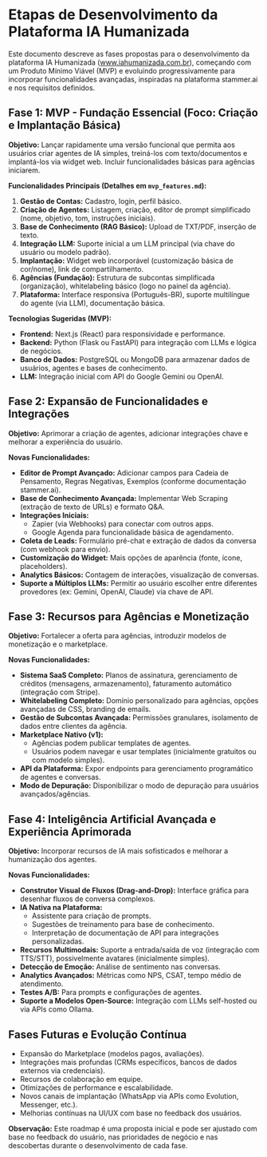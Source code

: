 # Etapas de Desenvolvimento da Plataforma IA Humanizada

Este documento descreve as fases propostas para o desenvolvimento da plataforma IA Humanizada (www.iahumanizada.com.br), começando com um Produto Mínimo Viável (MVP) e evoluindo progressivamente para incorporar funcionalidades avançadas, inspiradas na plataforma stammer.ai e nos requisitos definidos.

## Fase 1: MVP - Fundação Essencial (Foco: Criação e Implantação Básica)

**Objetivo:** Lançar rapidamente uma versão funcional que permita aos usuários criar agentes de IA simples, treiná-los com texto/documentos e implantá-los via widget web. Incluir funcionalidades básicas para agências iniciarem.

**Funcionalidades Principais (Detalhes em `mvp_features.md`):**

1.  **Gestão de Contas:** Cadastro, login, perfil básico.
2.  **Criação de Agentes:** Listagem, criação, editor de prompt simplificado (nome, objetivo, tom, instruções iniciais).
3.  **Base de Conhecimento (RAG Básico):** Upload de TXT/PDF, inserção de texto.
4.  **Integração LLM:** Suporte inicial a um LLM principal (via chave do usuário ou modelo padrão).
5.  **Implantação:** Widget web incorporável (customização básica de cor/nome), link de compartilhamento.
6.  **Agências (Fundação):** Estrutura de subcontas simplificada (organização), whitelabeling básico (logo no painel da agência).
7.  **Plataforma:** Interface responsiva (Português-BR), suporte multilíngue do agente (via LLM), documentação básica.

**Tecnologias Sugeridas (MVP):**

*   **Frontend:** Next.js (React) para responsividade e performance.
*   **Backend:** Python (Flask ou FastAPI) para integração com LLMs e lógica de negócios.
*   **Banco de Dados:** PostgreSQL ou MongoDB para armazenar dados de usuários, agentes e bases de conhecimento.
*   **LLM:** Integração inicial com API do Google Gemini ou OpenAI.

## Fase 2: Expansão de Funcionalidades e Integrações

**Objetivo:** Aprimorar a criação de agentes, adicionar integrações chave e melhorar a experiência do usuário.

**Novas Funcionalidades:**

*   **Editor de Prompt Avançado:** Adicionar campos para Cadeia de Pensamento, Regras Negativas, Exemplos (conforme documentação stammer.ai).
*   **Base de Conhecimento Avançada:** Implementar Web Scraping (extração de texto de URLs) e formato Q&A.
*   **Integrações Iniciais:**
    *   Zapier (via Webhooks) para conectar com outros apps.
    *   Google Agenda para funcionalidade básica de agendamento.
*   **Coleta de Leads:** Formulário pré-chat e extração de dados da conversa (com webhook para envio).
*   **Customização do Widget:** Mais opções de aparência (fonte, ícone, placeholders).
*   **Analytics Básicos:** Contagem de interações, visualização de conversas.
*   **Suporte a Múltiplos LLMs:** Permitir ao usuário escolher entre diferentes provedores (ex: Gemini, OpenAI, Claude) via chave de API.

## Fase 3: Recursos para Agências e Monetização

**Objetivo:** Fortalecer a oferta para agências, introduzir modelos de monetização e o marketplace.

**Novas Funcionalidades:**

*   **Sistema SaaS Completo:** Planos de assinatura, gerenciamento de créditos (mensagens, armazenamento), faturamento automático (integração com Stripe).
*   **Whitelabeling Completo:** Domínio personalizado para agências, opções avançadas de CSS, branding de emails.
*   **Gestão de Subcontas Avançada:** Permissões granulares, isolamento de dados entre clientes da agência.
*   **Marketplace Nativo (v1):**
    *   Agências podem publicar templates de agentes.
    *   Usuários podem navegar e usar templates (inicialmente gratuitos ou com modelo simples).
*   **API da Plataforma:** Expor endpoints para gerenciamento programático de agentes e conversas.
*   **Modo de Depuração:** Disponibilizar o modo de depuração para usuários avançados/agências.

## Fase 4: Inteligência Artificial Avançada e Experiência Aprimorada

**Objetivo:** Incorporar recursos de IA mais sofisticados e melhorar a humanização dos agentes.

**Novas Funcionalidades:**

*   **Construtor Visual de Fluxos (Drag-and-Drop):** Interface gráfica para desenhar fluxos de conversa complexos.
*   **IA Nativa na Plataforma:**
    *   Assistente para criação de prompts.
    *   Sugestões de treinamento para base de conhecimento.
    *   Interpretação de documentação de API para integrações personalizadas.
*   **Recursos Multimodais:** Suporte a entrada/saída de voz (integração com TTS/STT), possivelmente avatares (inicialmente simples).
*   **Detecção de Emoção:** Análise de sentimento nas conversas.
*   **Analytics Avançados:** Métricas como NPS, CSAT, tempo médio de atendimento.
*   **Testes A/B:** Para prompts e configurações de agentes.
*   **Suporte a Modelos Open-Source:** Integração com LLMs self-hosted ou via APIs como Ollama.

## Fases Futuras e Evolução Contínua

*   Expansão do Marketplace (modelos pagos, avaliações).
*   Integrações mais profundas (CRMs específicos, bancos de dados externos via credenciais).
*   Recursos de colaboração em equipe.
*   Otimizações de performance e escalabilidade.
*   Novos canais de implantação (WhatsApp via APIs como Evolution, Messenger, etc.).
*   Melhorias contínuas na UI/UX com base no feedback dos usuários.

**Observação:** Este roadmap é uma proposta inicial e pode ser ajustado com base no feedback do usuário, nas prioridades de negócio e nas descobertas durante o desenvolvimento de cada fase.
